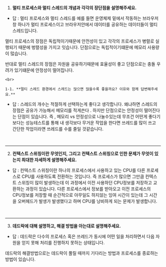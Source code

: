 1. **멀티 프로세스와 멀티 스레드의 개념과 각각의 장단점을 설명해주세요.**

- 답 : 멀티 프로세스와 멀티 스레드를 예를 들면 운영체제 밑에서 작동하는 브라우저 창 하나가 멀티 프로세스이고 브라우저안에서 데이터를 공유하는 데이터들이 멀티 스레드입니다.

멀티 프로세스의 장점은 독립적이기때문에 안전성이 있고 각각의 프로세스가 병렬로 실행되기 때문에 벙렬성을 가지고 잇습니다.
단점으로는 독립적이기떄문에 메모리 사용량이 많습니다.

반대로 멀티 스레드의 장점은 자원을 공유하기때문에 효율성이 좋고 단점으로는 충돌 우려가 있기떄문에 안정성이 떨어집니다.

    <br>

    1-1. **멀티 스레드 환경에서 스레드는 많으면 많을수록 좋을까요? 이유와 함께 답변해주세요.**

- 답 : 스레드의 개수는 적절하게 선택하는게 좋다고 생각합니다. 왜냐하면
  스레드의 장점은 공유가 가능해서 메모리를 적게쓴다 . 하지만 단점으로는 안정성이 떨어진다는 단점이 있습니다. 즉 , 메모리 vs 안정성으로 나눌수있는데 무조건 어떤게 좋다기 보다는 성능테스트를 통해 내 생각보다 무거운 작업을 한다면 쓰레드를 많이 쓰고 간단한 작업이라면 쓰레드를 수를 줄일 것같습니다.

<br>

---

2. **컨텍스트 스위칭이란 무엇인지, 그리고 컨텍스트 스위칭으로 인한 문제가 무엇이 있는지 최대한 자세하게 설명해주세요.**

- 답 : 컨텍스트 스위칭이란 하나의 프로세스에서 사용하고 있는 CPU를 다른 프로세스로 CPU를 사용하도록 전환하는 것입니다.
  즉 프로세스가 많으면 그만큼 컨텍스트 스위칭이 많이 발생하는데
  이 과정에서 이전 사용하던 CPU정보를 저장하고 교환하는 과정이 있습니다.
  다른 프로세스에서 정보를 받아오고 이전 프로세스의 CPU정보를 저장할 때 순간적으로 아무일도 하지않는 잉여 시간이 있는데 그 시간을 오버헤드가 발생가 발생했다고 하며 CPU를 낭비하게 되는 문제가 발생합니다.

<br>

---

3. **데드락에 대해 설명하고, 해결 방법을 아는대로 설명해주세요.**

- 답 : 데드락은 다수의 프로세스 혹은 쓰레드가 동시에 어떤 일을 처리하면서 다음 자원을 얻지 못해 처리를 진행하지 못하는 상태입니다.

데드락의 해결방법으로는 데드락이 풀릴 때까지 기다리는 방법과 프로세스를 종료하는 방법이 있습니다.
